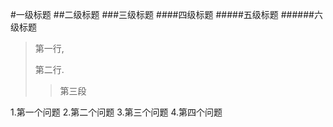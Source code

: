 #一级标题
##二级标题
###三级标题
####四级标题
#####五级标题
######六级标题

>
>第一行,
>
>第二行.
>>第三段

1.第一个问题
2.第二个问题
3.第三个问题
4.第四个问题


